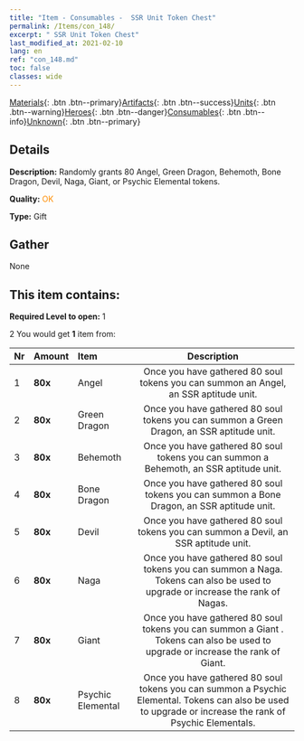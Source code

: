 ```yaml
---
title: "Item - Consumables -  SSR Unit Token Chest"
permalink: /Items/con_148/
excerpt: " SSR Unit Token Chest"
last_modified_at: 2021-02-10
lang: en
ref: "con_148.md"
toc: false
classes: wide
---
```

 [Materials](/Items/){: .btn .btn--primary}[Artifacts](/Items/Artifacts/){: .btn .btn--success}[Units](/Items/Units/){: .btn .btn--warning}[Heroes](/Items/Heroes/){: .btn .btn--danger}[Consumables](/Items/Consumables/){: .btn .btn--info}[Unknown](/Items/Unknown/){: .btn .btn--primary}

## Details
 **Description:** Randomly grants 80 Angel, Green Dragon, Behemoth, Bone Dragon, Devil, Naga, Giant, or Psychic Elemental tokens.

 **Quality:** <span style="color: #FF8C00">OK</span>

 **Type:** Gift

## Gather

  None

## This item contains:

 **Required Level to open:** 1

 2 You would get **1** item  from:

  | Nr | Amount |     Item    | Description |
  |:---|:-------|:------------|:-----------:|
  | 1 |  **80x** | Angel | Once you have gathered 80 soul tokens you can summon an Angel, an SSR aptitude unit.  | 
  | 2 |  **80x** | Green Dragon | Once you have gathered 80 soul tokens you can summon a Green Dragon, an SSR aptitude unit.  | 
  | 3 |  **80x** | Behemoth | Once you have gathered 80 soul tokens you can summon a Behemoth, an SSR aptitude unit.  | 
  | 4 |  **80x** | Bone Dragon | Once you have gathered 80 soul tokens you can summon a Bone Dragon, an SSR aptitude unit.  | 
  | 5 |  **80x** | Devil | Once you have gathered 80 soul tokens you can summon a Devil, an SSR aptitude unit.  | 
  | 6 |  **80x** | Naga | Once you have gathered 80 soul tokens you can summon a Naga. Tokens can also be used to upgrade or increase the rank of Nagas.  | 
  | 7 |  **80x** | Giant  | Once you have gathered 80 soul tokens you can summon a Giant . Tokens can also be used to upgrade or increase the rank of Giant.  | 
  | 8 |  **80x** | Psychic Elemental | Once you have gathered 80 soul tokens you can summon a Psychic Elemental. Tokens can also be used to upgrade or increase the rank of Psychic Elementals.  | 
